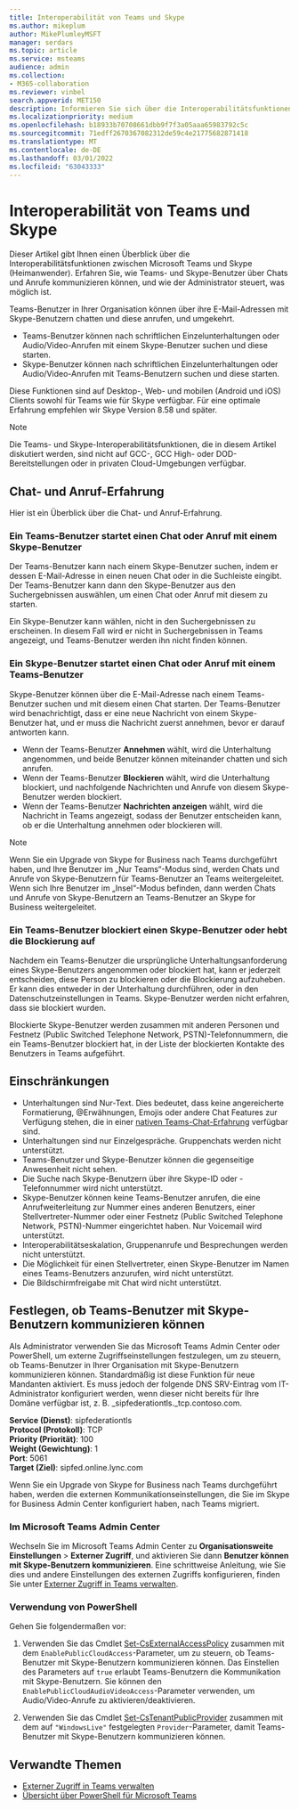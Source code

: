 ```yaml
---
title: Interoperabilität von Teams und Skype
ms.author: mikeplum
author: MikePlumleyMSFT
manager: serdars
ms.topic: article
ms.service: msteams
audience: admin
ms.collection:
- M365-collaboration
ms.reviewer: vinbel
search.appverid: MET150
description: Informieren Sie sich über die Interoperabilitätsfunktionen zwischen Teams-Benutzern in Ihrem Unternehmen und Skype (Heimanwender)-Benutzern.
ms.localizationpriority: medium
ms.openlocfilehash: b18933b70708661dbb9f7f3a05aaa65983792c5c
ms.sourcegitcommit: 71edff2670367082312de59c4e21775682871418
ms.translationtype: MT
ms.contentlocale: de-DE
ms.lasthandoff: 03/01/2022
ms.locfileid: "63043333"
---
```

# <a name="teams-and-skype-interoperability"></a>Interoperabilität von Teams und Skype

Dieser Artikel gibt Ihnen einen Überblick über die Interoperabilitätsfunktionen zwischen Microsoft Teams und Skype (Heimanwender). Erfahren Sie, wie Teams- und Skype-Benutzer über Chats und Anrufe kommunizieren können, und wie der Administrator steuert, was möglich ist.

Teams-Benutzer in Ihrer Organisation können über ihre E-Mail-Adressen mit Skype-Benutzern chatten und diese anrufen, und umgekehrt.

- Teams-Benutzer können nach schriftlichen Einzelunterhaltungen oder Audio/Video-Anrufen mit einem Skype-Benutzer suchen und diese starten.
- Skype-Benutzer können nach schriftlichen Einzelunterhaltungen oder Audio/Video-Anrufen mit Teams-Benutzern suchen und diese starten.

Diese Funktionen sind auf Desktop-, Web- und mobilen (Android und iOS) Clients sowohl für Teams wie für Skype verfügbar. Für eine optimale Erfahrung empfehlen wir Skype Version 8.58 und später.

> [!NOTE]
> Die Teams- und Skype-Interoperabilitätsfunktionen, die in diesem Artikel diskutiert werden, sind nicht auf GCC-, GCC High- oder DOD-Bereitstellungen oder in privaten Cloud-Umgebungen verfügbar.

## <a name="chat-and-calling-experience"></a>Chat- und Anruf-Erfahrung

Hier ist ein Überblick über die Chat- und Anruf-Erfahrung.

### <a name="teams-user-starts-a-chat-or-call-with-a-skype-user"></a>Ein Teams-Benutzer startet einen Chat oder Anruf mit einem Skype-Benutzer

Der Teams-Benutzer kann nach einem Skype-Benutzer suchen, indem er dessen E-Mail-Adresse in einen neuen Chat oder in die Suchleiste eingibt.  Der Teams-Benutzer kann dann den Skype-Benutzer aus den Suchergebnissen auswählen, um einen Chat oder Anruf mit diesem zu starten.

Ein Skype-Benutzer kann wählen, nicht in den Suchergebnissen zu erscheinen. In diesem Fall wird er nicht in Suchergebnissen in Teams angezeigt, und Teams-Benutzer werden ihn nicht finden können.

### <a name="skype-user-starts-a-chat-or-call-with-a-teams-user"></a>Ein Skype-Benutzer startet einen Chat oder Anruf mit einem Teams-Benutzer

Skype-Benutzer können über die E-Mail-Adresse nach einem Teams-Benutzer suchen und mit diesem einen Chat starten. Der Teams-Benutzer wird benachrichtigt, dass er eine neue Nachricht von einem Skype-Benutzer hat, und er muss die Nachricht zuerst annehmen, bevor er darauf antworten kann.

- Wenn der Teams-Benutzer **Annehmen** wählt, wird die Unterhaltung angenommen, und beide Benutzer können miteinander chatten und sich anrufen.
- Wenn der Teams-Benutzer **Blockieren** wählt, wird die Unterhaltung blockiert, und nachfolgende Nachrichten und Anrufe von diesem Skype-Benutzer werden blockiert.
- Wenn der Teams-Benutzer **Nachrichten anzeigen** wählt, wird die Nachricht in Teams angezeigt, sodass der Benutzer entscheiden kann, ob er die Unterhaltung annehmen oder blockieren will.

> [!NOTE]
> Wenn Sie ein Upgrade von Skype for Business nach Teams durchgeführt haben, und Ihre Benutzer im „Nur Teams“-Modus sind, werden Chats und Anrufe von Skype-Benutzern für Teams-Benutzer an Teams weitergeleitet. Wenn sich Ihre Benutzer im „Insel“-Modus befinden, dann werden Chats und Anrufe von Skype-Benutzern an Teams-Benutzer an Skype for Business weitergeleitet.

### <a name="teams-user-blocks-or-unblocks-a-skype-user"></a>Ein Teams-Benutzer blockiert einen Skype-Benutzer oder hebt die Blockierung auf

Nachdem ein Teams-Benutzer die ursprüngliche Unterhaltungsanforderung eines Skype-Benutzers angenommen oder blockiert hat, kann er jederzeit entscheiden, diese Person zu blockieren oder die Blockierung aufzuheben. Er kann dies entweder in der Unterhaltung durchführen, oder in den Datenschutzeinstellungen in Teams. Skype-Benutzer werden nicht erfahren, dass sie blockiert wurden.

Blockierte Skype-Benutzer werden zusammen mit anderen Personen und Festnetz (Public Switched Telephone Network, PSTN)-Telefonnummern, die ein Teams-Benutzer blockiert hat, in der Liste der blockierten Kontakte des Benutzers in Teams aufgeführt.

## <a name="limitations"></a>Einschränkungen

- Unterhaltungen sind Nur-Text. Dies bedeutet, dass keine angereicherte Formatierung, @Erwähnungen, Emojis oder andere Chat Features zur Verfügung stehen, die in einer [nativen Teams-Chat-Erfahrung](native-chat-for-external-users.md) verfügbar sind.
- Unterhaltungen sind nur Einzelgespräche. Gruppenchats werden nicht unterstützt.
- Teams-Benutzer und Skype-Benutzer können die gegenseitige Anwesenheit nicht sehen.
- Die Suche nach Skype-Benutzern über ihre Skype-ID oder -Telefonnummer wird nicht unterstützt.
- Skype-Benutzer können keine Teams-Benutzer anrufen, die eine Anrufweiterleitung zur Nummer eines anderen Benutzers, einer Stellvertreter-Nummer oder einer Festnetz (Public Switched Telephone Network, PSTN)-Nummer eingerichtet haben.  Nur Voicemail wird unterstützt.
- Interoperabilitätseskalation, Gruppenanrufe und Besprechungen werden nicht unterstützt.
- Die Möglichkeit für einen Stellvertreter, einen Skype-Benutzer im Namen eines Teams-Benutzers anzurufen, wird nicht unterstützt.
- Die Bildschirmfreigabe mit Chat wird nicht unterstützt.

## <a name="set-whether-teams-users-can-communicate-with-skype-users"></a>Festlegen, ob Teams-Benutzer mit Skype-Benutzern kommunizieren können

Als Administrator verwenden Sie das Microsoft Teams Admin Center oder PowerShell, um externe Zugriffseinstellungen festzulegen, um zu steuern, ob Teams-Benutzer in Ihrer Organisation mit Skype-Benutzern kommunizieren können. Standardmäßig ist diese Funktion für neue Mandanten aktiviert. Es muss jedoch der folgende DNS SRV-Eintrag vom IT-Administrator konfiguriert werden, wenn dieser nicht bereits für Ihre Domäne verfügbar ist, z. B. _sipfederationtls._tcp.contoso.com.  

**Service (Dienst)**: sipfederationtls<br/>
**Protocol (Protokoll)**: TCP<br/>
**Priority (Priorität)**: 100<br/>
**Weight (Gewichtung)**: 1<br/>
**Port**: 5061<br/>
**Target (Ziel)**: sipfed.online.lync.com

Wenn Sie ein Upgrade von Skype for Business nach Teams durchgeführt haben, werden die externen Kommunikationseinstellungen, die Sie im Skype for Business Admin Center konfiguriert haben, nach Teams migriert.

### <a name="in-the-microsoft-teams-admin-center"></a>Im Microsoft Teams Admin Center

Wechseln Sie im Microsoft Teams Admin Center zu **Organisationsweite Einstellungen** > **Externer Zugriff**, und aktivieren Sie dann **Benutzer können mit Skype-Benutzern kommunizieren**. Eine schrittweise Anleitung, wie Sie dies und andere Einstellungen des externen Zugriffs konfigurieren, finden Sie unter [Externer Zugriff in Teams verwalten](./manage-external-access.md#allow-or-block-domains).

### <a name="using-powershell"></a>Verwendung von PowerShell

Gehen Sie folgendermaßen vor: 
1. Verwenden Sie das Cmdlet [Set-CsExternalAccessPolicy](/powershell/module/skype/set-csexternalaccesspolicy) zusammen mit dem ```EnablePublicCloudAccess```-Parameter, um zu steuern, ob Teams-Benutzer mit Skype-Benutzern kommunizieren können. Das Einstellen des Parameters auf ```true``` erlaubt Teams-Benutzern die Kommunikation mit Skype-Benutzern. Sie können den ```EnablePublicCloudAudioVideoAccess```-Parameter verwenden, um Audio/Video-Anrufe zu aktivieren/deaktivieren.

2. Verwenden Sie das Cmdlet [Set-CsTenantPublicProvider](/powershell/module/skype/Set-CsTenantPublicProvider) zusammen mit dem auf ```"WindowsLive"``` festgelegten ```Provider```-Parameter, damit Teams-Benutzer mit Skype-Benutzern kommunizieren können.

## <a name="related-topics"></a>Verwandte Themen

- [Externer Zugriff in Teams verwalten](manage-external-access.md)
- [Übersicht über PowerShell für Microsoft Teams](teams-powershell-overview.md)

